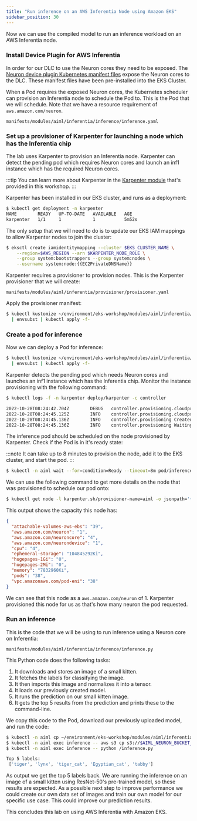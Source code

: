 ```yaml
---
title: "Run inference on an AWS Inferentia Node using Amazon EKS"
sidebar_position: 30
---
```


Now we can use the compiled model to run an inference workload on an AWS Inferentia node.

### Install Device Plugin for AWS Inferentia

In order for our DLC to use the Neuron cores they need to be exposed. The [Neuron device plugin Kubernetes manifest files](https://github.com/aws-neuron/aws-neuron-sdk/tree/master/src/k8) expose the Neuron cores to the DLC. These manifest files have been pre-installed into the EKS Cluster.

When a Pod requires the exposed Neuron cores, the Kubernetes scheduler can provision an Inferentia node to schedule the Pod to. This is the Pod that we will schedule. Note that we have a resource requirement of `aws.amazon.com/neuron`.

```file
manifests/modules/aiml/inferentia/inference/inference.yaml
```

### Set up a provisioner of Karpenter for launching a node which has the Inferentia chip

The lab uses Karpenter to provision an Inferentia node. Karpenter can detect the pending pod which requires Neuron cores and launch an inf1 instance which has the required Neuron cores.

:::tip
You can learn more about Karpenter in the [Karpenter module](../../autoscaling/compute/karpenter/index.md) that's provided in this workshop.
:::

Karpenter has been installed in our EKS cluster, and runs as a deployment:

```bash
$ kubectl get deployment -n karpenter
NAME        READY   UP-TO-DATE   AVAILABLE   AGE
karpenter   1/1     1            1           5m52s
```

The only setup that we will need to do is to update our EKS IAM mappings to allow Karpenter nodes to join the cluster:

```bash
$ eksctl create iamidentitymapping --cluster $EKS_CLUSTER_NAME \
    --region=$AWS_REGION --arn $KARPENTER_NODE_ROLE \
    --group system:bootstrappers --group system:nodes \
    --username system:node:{{EC2PrivateDNSName}}
```

Karpenter requires a provisioner to provision nodes. This is the Karpenter provisioner that we will create:

```file
manifests/modules/aiml/inferentia/provisioner/provisioner.yaml
```

Apply the provisioner manifest:

```bash
$ kubectl kustomize ~/environment/eks-workshop/modules/aiml/inferentia/provisioner \
  | envsubst | kubectl apply -f-
```

### Create a pod for inference

Now we can deploy a Pod for inference:

```bash
$ kubectl kustomize ~/environment/eks-workshop/modules/aiml/inferentia/inference \
  | envsubst | kubectl apply -f-
```

Karpenter detects the pending pod which needs Neuron cores and launches an inf1 instance which has the Inferentia chip. Monitor the instance provisioning with the following command:

```bash test=false
$ kubectl logs -f -n karpenter deploy/karpenter -c controller

2022-10-28T08:24:42.704Z        DEBUG   controller.provisioning.cloudprovider   Created launch template, Karpenter-eks-workshop-cluster-3507260904097783831  {"commit": "37c8653", "provisioner": "default"}
2022-10-28T08:24:45.125Z        INFO    controller.provisioning.cloudprovider   Launched instance: i-09ddba6280017ae4d, hostname: ip-100-64-10-250.ap-northeast-1.compute.internal, type: inf1.xlarge, zone: ap-northeast-1a, capacityType: spot  {"commit": "37c8653", "provisioner": "default"}
2022-10-28T08:24:45.136Z        INFO    controller.provisioning Created node with 1 pods requesting {"aws.amazon.com/neuron":"1","cpu":"125m","pods":"6"} from types inf1.xlarge, inf1.2xlarge, inf1.6xlarge, inf1.24xlarge       {"commit": "37c8653", "provisioner": "default"}
2022-10-28T08:24:45.136Z        INFO    controller.provisioning Waiting for unschedulable pods  {"commit": "37c8653"}
```

The inference pod should be scheduled on the node provisioned by Karpenter. Check if the Pod is in it's ready state:

:::note
It can take up to 8 minutes to provision the node, add it to the EKS cluster, and start the pod.
:::

```bash timeout=600
$ kubectl -n aiml wait --for=condition=Ready --timeout=8m pod/inference
```

We can use the following command to get more details on the node that was provisioned to schedule our pod onto:

```bash
$ kubectl get node -l karpenter.sh/provisioner-name=aiml -o jsonpath='{.items[0].status.capacity}' | jq .
```

This output shows the capacity this node has:

```json
{
  "attachable-volumes-aws-ebs": "39",
  "aws.amazon.com/neuron": "1",
  "aws.amazon.com/neuroncore": "4",
  "aws.amazon.com/neurondevice": "1",
  "cpu": "4",
  "ephemeral-storage": "104845292Ki",
  "hugepages-1Gi": "0",
  "hugepages-2Mi": "0",
  "memory": "7832960Ki",
  "pods": "38",
  "vpc.amazonaws.com/pod-eni": "38"
}
```

We can see that this node as a `aws.amazon.com/neuron` of 1. Karpenter provisioned this node for us as that's how many neuron the pod requested.

### Run an inference

This is the code that we will be using to run inference using a Neuron core on Inferentia:

```file
manifests/modules/aiml/inferentia/inference/inference.py
```

This Python code does the following tasks:

1. It downloads and stores an image of a small kitten.
2. It fetches the labels for classifying the image.
3. It then imports this image and normalizes it into a tensor.
4. It loads our previously created model.
5. It runs the prediction on our small kitten image.
6. It gets the top 5 results from the prediction and prints these to the command-line.

We copy this code to the Pod, download our previously uploaded model, and run the code:

```bash
$ kubectl -n aiml cp ~/environment/eks-workshop/modules/aiml/inferentia/inference/inference.py inference:/
$ kubectl -n aiml exec inference -- aws s3 cp s3://$AIML_NEURON_BUCKET_NAME/resnet50_neuron.pt ./
$ kubectl -n aiml exec inference -- python /inference.py

Top 5 labels:
 ['tiger', 'lynx', 'tiger_cat', 'Egyptian_cat', 'tabby']
```

As output we get the top 5 labels back. We are running the inference on an image of a small kitten using ResNet-50's pre-trained model, so these results are expected. As a possible next step to improve performance we could create our own data set of images and train our own model for our specific use case. This could improve our prediction results.

This concludes this lab on using AWS Inferentia with Amazon EKS.
